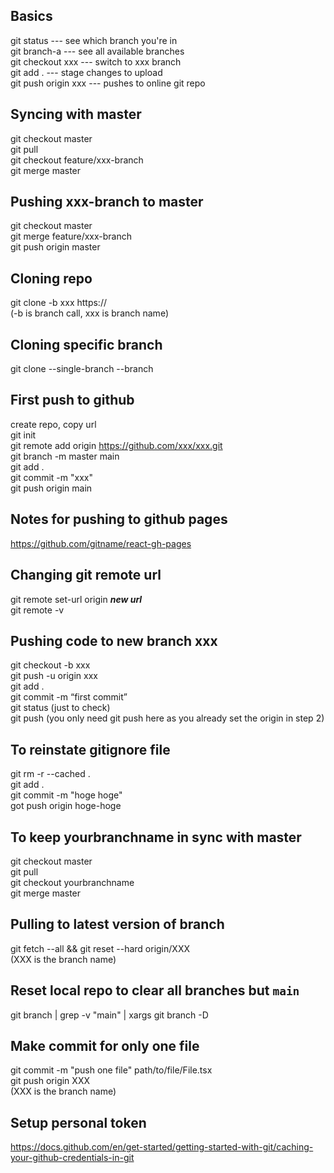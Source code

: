 ## Basics

git status --- see which branch you're in\
git branch-a --- see all available branches\
git checkout xxx --- switch to xxx branch\
git add . --- stage changes to upload\
git push origin xxx --- pushes to online git repo

## Syncing with master

git checkout master\
git pull\
git checkout feature/xxx-branch\
git merge master

## Pushing xxx-branch to master

git checkout master\
git merge feature/xxx-branch\
git push origin master

## Cloning repo

git clone -b xxx https://\
(-b is branch call, xxx is branch name)

## Cloning specific branch

git clone --single-branch --branch <branchname> <remote-repo>

## First push to github

create repo, copy url\
git init\
git remote add origin https://github.com/xxx/xxx.git  
git branch -m master main\
git add .\
git commit -m "xxx"\
git push origin main

## Notes for pushing to github pages

https://github.com/gitname/react-gh-pages

## Changing git remote url

git remote set-url origin **_new url_**\
git remote -v

## Pushing code to new branch xxx

git checkout -b xxx\
git push -u origin xxx\
git add .\
git commit -m “first commit”\
git status (just to check)\
git push (you only need git push here as you already set the origin in step 2)

## To reinstate gitignore file

git rm -r --cached .\
git add .\
git commit -m "hoge hoge"\
got push origin hoge-hoge

## To keep yourbranchname in sync with master

git checkout master\
git pull\
git checkout yourbranchname\
git merge master

## Pulling to latest version of branch

git fetch --all && git reset --hard origin/XXX\
(XXX is the branch name)

## Reset local repo to clear all branches but `main`

git branch | grep -v "main" | xargs git branch -D

## Make commit for only one file

git commit -m "push one file" path/to/file/File.tsx\
git push origin XXX\
(XXX is the branch name)

## Setup personal token

https://docs.github.com/en/get-started/getting-started-with-git/caching-your-github-credentials-in-git
